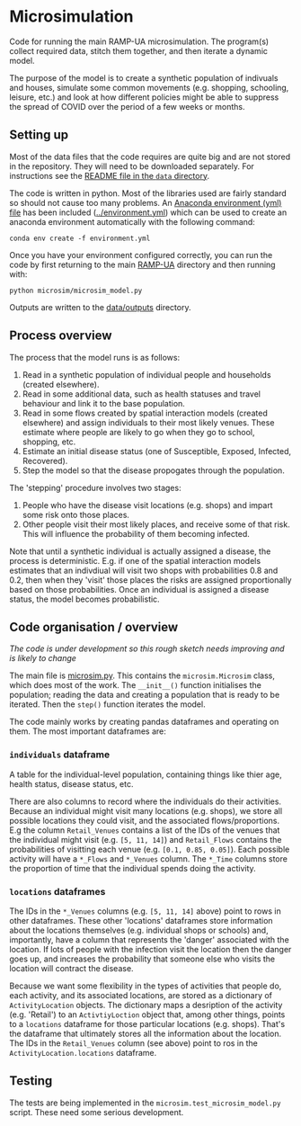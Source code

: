 # Microsimulation

Code for running the main RAMP-UA microsimulation. The program(s) collect required data, stitch them together, and then iterate a dynamic model.

The purpose of the model is to create a synthetic population of indivuals and houses, simulate some common movements (e.g. shopping, schooling, leisure, etc.) and look at how different policies might be able to suppress the spread of COVID over the period of a few weeks or months.

## Setting up

Most of the data files that the code requires are quite big and are not stored in the repository. They will need to be downloaded separately. For instructions see the [README file in the `data` directory](./data/README.md).

The code is written in python. Most of the libraries used are fairly standard so should not cause too many problems. An [Anaconda environment (yml) file](https://docs.conda.io/projects/conda/en/latest/user-guide/tasks/manage-environments.html#creating-an-environment-from-an-environment-yml-file) has been included ([../environment.yml](environment.yml)) which can be used to create an anaconda environment automatically with the following command:

```
conda env create -f environment.yml
```

Once you have your environment configured correctly, you can run the code by first returning to the main [RAMP-UA](..) directory and then running with:

```
python microsim/microsim_model.py
```

Outputs are written to the [data/outputs](./data/outputs) directory.

## Process overview

The process that the model runs is as follows:

  1. Read in a synthetic population of individual people and households (created elsewhere).
  1. Read in some additional data, such as health statuses and travel behaviour and link it to the base population.
  1. Read in some flows created by spatial interaction models (created elsewhere) and assign individuals to their most likely venues. These estimate where people are likely to go when they go to school, shopping, etc.
  1. Estimate an initial disease status (one of Susceptible, Exposed, Infected, Recovered).
  1. Step the model so that the disease propogates through the population.

The 'stepping' procedure involves two stages:

  1. People who have the disease visit locations (e.g. shops) and impart some risk onto those places.
  1. Other people visit their most likely places, and receive some of that risk. This will influence the probability of them becoming infected.

Note that until a synthetic individual is actually assigned a disease, the process is deterministic. E.g. if one of the spatial interaction models estimates that an indivdiual will visit two shops with probabilities 0.8 and 0.2, then when they 'visit' those places the risks are assigned proportionally based on those probabilities. Once an individual is assigned a disease status, the model becomes probabilistic.

## Code organisation / overview

_The code is under development so this rough sketch needs improving and is likely to change_

The main file is [microsim.py](microsim.py). This contains the `microsim.Microsim` class, which does most of the work. The `__init__()` function initialises the population; reading the data and creating a population that is ready to be iterated. Then the `step()` function iterates the model.

The code mainly works by creating pandas dataframes and operating on them. The most important dataframes are:

### `individuals` dataframe

A table for the individual-level population, containing things like thier age, health status, disease status, etc.

There are also columns to record where the individuals do their activities. Because an individual might visit many locations (e.g. shops), we store all possible locations they could visit, and the associated flows/proportions. E.g the column `Retail_Venues` contains a list of the IDs of the venues that the individual might visit (e.g. `[5, 11, 14]`) and `Retail_Flows` contains the probabilities of visitting each venue (e.g. `[0.1, 0.85, 0.05]`). Each possible activity will have a `*_Flows` and `*_Venues` column. The `*_Time` columns store the proportion of time that the individual spends doing the activity.

### `locations` dataframes

The IDs in the `*_Venues` columns (e.g. `[5, 11, 14]` above) point to rows in other dataframes. These other 'locations' dataframes store information about the locations themselves (e.g. individual shops or schools) and, importantly, have a column that represents the 'danger' associated with the location. If lots of people with the infection visit the location then the danger goes up, and increases the probability that someone else who visits the location will contract the disease.

Because we want some flexibility in the types of activities that people do, each activity, and its associated locations, are stored as a dictionary of `ActivityLocation` objects. The dictionary maps a desription of the activity (e.g. 'Retail') to an `ActivtiyLoction` object that, among other things, points to a `locations` dataframe for those particular locations (e.g. shops). That's the dataframe that ultimately stores all the information about the location. The IDs in the `Retail_Venues` column (see above) point to ros in the `ActivityLocation.locations` dataframe.


## Testing

The tests are being implemented in the `microsim.test_microsim_model.py` script. These need some serious development.
